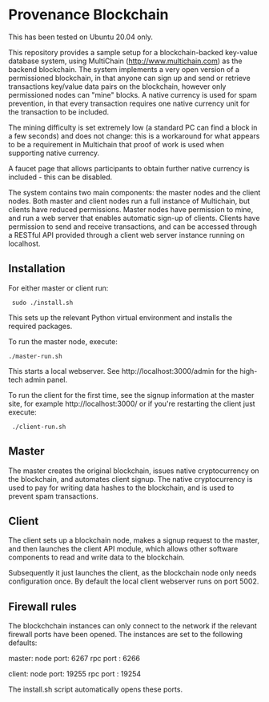# Provenance Blockchain

This has been tested on Ubuntu 20.04 only.

This repository provides a sample setup for a blockchain-backed key-value database system, using MultiChain (http://www.multichain.com) as the backend blockchain. The system implements a very open version of a permissioned blockchain, in that anyone can sign up and send or retrieve transactions key/value data pairs on the blockchain, however only permissioned nodes can "mine" blocks. A native currency is used for spam prevention, in that every transaction requires one native currency unit for the transaction to be included.

The mining difficulty is set extremely low (a standard PC can find a block in a few seconds) and does not change: this is a workaround for what appears to be a requirement in Multichain that proof of work is used when supporting native currency.

A faucet page that allows participants to obtain further native currency is included - this can be disabled.

The system contains two main components: the master nodes and the client nodes. Both master and client nodes run a full instance of Multichain, but clients have reduced permissions. Master nodes have permission to mine, and run a web server that enables automatic sign-up of clients. Clients have permission to send and receive transactions, and can be accessed through a RESTful API provided through a client web server instance running on localhost.



## Installation
For either master or client run:

     sudo ./install.sh
     
This sets up the relevant Python virtual environment and installs the required packages.

To run the master node, execute:

    ./master-run.sh
    
This starts a local webserver. See http://localhost:3000/admin for the high-tech admin panel.

To run the client for the first time, see the signup information at the master site, for example http://localhost:3000/ or if you're restarting the client just execute:

     ./client-run.sh

## Master
The master creates the original blockchain, issues native cryptocurrency on the blockchain, and automates client signup. The native cryptocurrency is used to pay for writing data hashes to the blockchain, and is used to prevent spam transactions.

## Client
The client sets up a blockchain node, makes a signup request to the master, and then launches the client API module, which allows other software components to read and write data to the blockchain. 

Subsequently it just launches the client, as the blockchain node only needs configuration once. By default the local client webserver runs on port 5002.

## Firewall rules
The blockchchain instances can only connect to the network if the relevant firewall ports have been opened. The instances are set to the following defaults:

master:
 node port: 6267
 rpc port : 6266

client:
 node port: 19255
 rpc port : 19254

The install.sh script automatically opens these ports.
